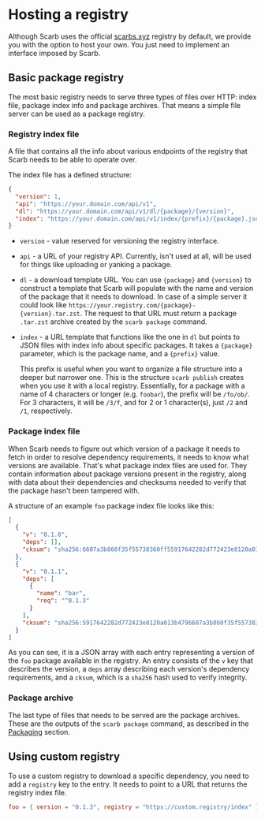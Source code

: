 # Hosting a registry

Although Scarb uses the official [scarbs.xyz](https://scarbs.xyz) registry by default, we provide you with the option to host your own.
You just need to implement an interface imposed by Scarb.

## Basic package registry

The most basic registry needs to serve three types of files over HTTP: index file, package index info and package archives.
That means a simple file server can be used as a package registry.

### Registry index file

A file that contains all the info about various endpoints of the registry that Scarb needs to be able to operate over.

The index file has a defined structure:

```json
{
  "version": 1,
  "api": "https://your.domain.com/api/v1",
  "dl": "https://your.domain.com/api/v1/dl/{package}/{version}",
  "index": "https://your.domain.com/api/v1/index/{prefix}/{package}.json"
}
```

- `version` - value reserved for versioning the registry interface.
- `api` - a URL of your registry API.
  Currently, isn't used at all, will be used for things like uploading or yanking a package.
- `dl` - a download template URL.
  You can use `{package}` and `{version}` to construct a template that Scarb will populate with the name and version of the package that it needs to download.
  In case of a simple server it could look like `https://your.registry.com/{package}-{version}.tar.zst`.
  The request to that URL must return a package `.tar.zst` archive created by the `scarb package` command.
- `index` - a URL template that functions like the one in `dl` but points to JSON files with index info about specific packages.
  It takes a `{package}` parameter, which is the package name, and a `{prefix}` value.

  This prefix is useful when you want to organize a file structure into a deeper but narrower one.
  This is the structure `scarb publish` creates when you use it with a local registry.
  Essentially, for a package with a name of 4 characters or longer (e.g. `foobar`), the prefix will be `/fo/ob/`.
  For 3 characters, it will be `/3/f`, and for 2 or 1 character(s), just `/2` and `/1`, respectively.

### Package index file

When Scarb needs to figure out which version of a package it needs to fetch in order to resolve dependency requirements, it needs to know what versions are available.
That's what package index files are used for.
They contain information about package versions present in the registry, along with data about their dependencies and checksums needed to verify that the package hasn't been tampered with.

A structure of an example `foo` package index file looks like this:

```json
[
  {
    "v": "0.1.0",
    "deps": [],
    "cksum": "sha256:6607a3b860f35f55738360ff55917642282d772423e8120a013b479ddb9e3f89"
  },
  {
    "v": "0.1.1",
    "deps": [
      {
        "name": "bar",
        "req": "^0.1.3"
      }
    ],
    "cksum": "sha256:5917642282d772423e8120a013b4796607a3b860f35f55738360ff5ddb9e3f89"
  }
]
```

As you can see, it is a JSON array with each entry representing a version of the `foo` package available in the registry.
An entry consists of the `v` key that describes the version, a `deps` array describing each version's dependency requirements, and a `cksum`, which is a `sha256` hash used to verify integrity.

### Package archive

The last type of files that needs to be served are the package archives.
These are the outputs of the `scarb package` command, as described in the [Packaging](./packaging) section.

## Using custom registry

To use a custom registry to download a specific dependency, you need to add a `registry` key to the entry.
It needs to point to a URL that returns the registry index file.

```toml
foo = { version = "0.1.3", registry = "https://custom.registry/index" }
```
